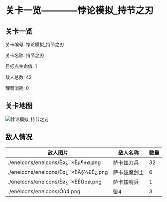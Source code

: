 # 关卡一览————悖论模拟_持节之刃


## 关卡一览

关卡编号: 悖论模拟_持节之刃

关卡名称: 持节之刃

目标点生命值: 1

敌人总数: 42

理智消耗: 0


## 关卡地图
![悖论模拟_持节之刃](./oprMap/悖论模拟_持节之刃.png)

## 敌人情况

| 敌人图片 | 敌人名称 | 数量  |
|---------|-----|-----|
| ./eneIcons/eneIcons/Èø¿¨×Èµ¶±ø.png| 萨卡兹刀兵  |   32  |
| ./eneIcons/eneIcons/Èø¿¨×ÈÄ§½£Ê¿.png| 萨卡兹魔剑士  |   6  |
| ./eneIcons/eneIcons/Èø¿¨×ÈÉÚ±ø.png| 萨卡兹哨兵  |   1  |
| ./eneIcons/eneIcons/Óù4.png| 御4  |   3  |
